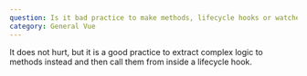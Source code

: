 ```yaml
---
question: Is it bad practice to make methods, lifecycle hooks or watchers async?
category: General Vue
---
```


It does not hurt, but it is a good practice to extract complex logic to methods instead and then call them from inside a lifecycle hook.
